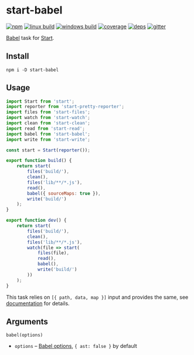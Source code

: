 # start-babel

[![npm](https://img.shields.io/npm/v/start-babel.svg?style=flat-square)](https://www.npmjs.com/package/start-babel)
[![linux build](https://img.shields.io/travis/start-runner/babel.svg?label=linux&style=flat-square)](https://travis-ci.org/start-runner/babel)
[![windows build](https://img.shields.io/appveyor/ci/start-runner/babel.svg?label=windows&style=flat-square)](https://ci.appveyor.com/project/start-runner/babel)
[![coverage](https://img.shields.io/codecov/c/github/start-runner/babel.svg?style=flat-square)](https://codecov.io/github/start-runner/babel)
[![deps](https://img.shields.io/gemnasium/start-runner/babel.svg?style=flat-square)](https://gemnasium.com/start-runner/babel)
[![gitter](https://img.shields.io/badge/gitter-join_chat_%E2%86%92-00d06f.svg?style=flat-square)](https://gitter.im/start-runner/start)

[Babel](https://babeljs.io/) task for [Start](https://github.com/start-runner/start).

## Install

```
npm i -D start-babel
```

## Usage

```js
import Start from 'start';
import reporter from 'start-pretty-reporter';
import files from 'start-files';
import watch from 'start-watch';
import clean from 'start-clean';
import read from 'start-read';
import babel from 'start-babel';
import write from 'start-write';

const start = Start(reporter());

export function build() {
    return start(
        files('build/'),
        clean(),
        files('lib/**/*.js'),
        read(),
        babel({ sourceMaps: true }),
        write('build/')
    );
}

export function dev() {
    return start(
        files('build/'),
        clean(),
        files('lib/**/*.js'),
        watch(file => start(
            files(file),
            read(),
            babel(),
            write('build/')
        ))
    );
}
```

This task relies on `[{ path, data, map }]` input and provides the same, see [documentation](https://github.com/start-runner/start#readme) for details.

## Arguments

`babel(options)`

* `options` – [Babel options](https://babeljs.io/docs/usage/options/), `{ ast: false }` by default
